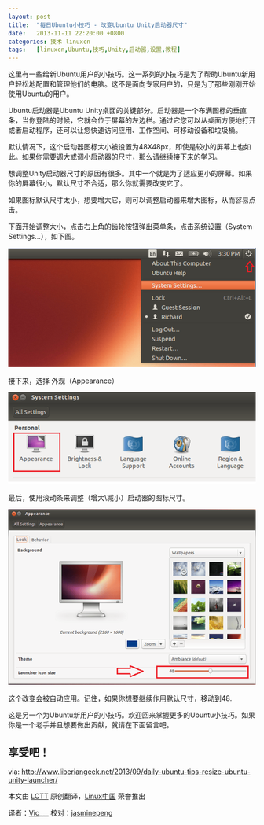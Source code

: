 ```yaml
---
layout: post
title:	"每日Ubuntu小技巧 - 改变Ubuntu Unity启动器尺寸"
date:	2013-11-11 22:20:00 +0800 
categories:	技术 linuxcn 
tags:	[linuxcn,Ubuntu,技巧,Unity,启动器,设置,教程]
---
```



这里有一些给新Ubuntu用户的小技巧。这一系列的小技巧是为了帮助Ubuntu新用户轻松地配置和管理他们的电脑。这不是面向专家用户的，只是为了那些刚刚开始使用Ubuntu的用户。


Ubuntu启动器是Ubuntu Unity桌面的关键部分。启动器是一个布满图标的垂直条，当你登陆的时候，它就会位于屏幕的左边栏。通过它您可以从桌面方便地打开或者启动程序，还可以让您快速访问应用、工作空间、可移动设备和垃圾桶。


默认情况下，这个启动器图标大小被设置为48X48px，即使是较小的屏幕上也如此。如果你需要调大或调小启动器的尺寸，那么请继续接下来的学习。


想调整Unity启动器尺寸的原因有很多。其中一个就是为了适应更小的屏幕。如果你的屏幕很小，默认尺寸不合适，那么你就需要改变它了。


如果图标默认尺寸太小，想要增大它，则可以调整启动器来增大图标，从而容易点击。


下面开始调整大小，点击右上角的齿轮按钮弹出菜单条，点击系统设置（System Settings...），如下图。


![](/Asserts/Images/album/201311/11/201550pmzdyfyn69a7yn7s.png)


接下来，选择 外观（Appearance）


![](/Asserts/Images/album/201311/11/201551k5p4pzr444puifap.png)


最后，使用滚动条来调整（增大\减小）启动器的图标尺寸。


![](/Asserts/Images/album/201311/11/201551ojlulfrrwus4rqkg.png)


这个改变会被自动应用。记住，如果你想要继续作用默认尺寸，移动到48.


这是另一个为Ubuntu新用户的小技巧。欢迎回来掌握更多的Ubuntu小技巧。如果你是一个老手并且想要做出贡献，就请在下面留言吧。


享受吧！
----


via: <http://www.liberiangeek.net/2013/09/daily-ubuntu-tips-resize-ubuntu-unity-launcher/>


本文由 [LCTT](https://github.com/LCTT/TranslateProject) 原创翻译，[Linux中国](http://linux.cn/) 荣誉推出


译者：[Vic\_\_\_](http://blog.csdn.net/vic___) 校对：[jasminepeng](https://github.com/jasminepeng)
